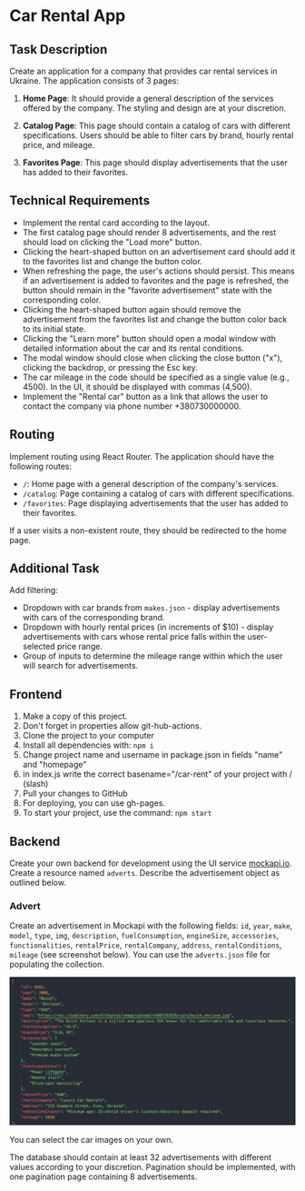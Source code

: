 # Car Rental App

## Task Description

Create an application for a company that provides car rental services in Ukraine. The application consists of 3 pages:

1. **Home Page**: It should provide a general description of the services offered by the company. The styling and design are at your discretion.

2. **Catalog Page**: This page should contain a catalog of cars with different specifications. Users should be able to filter cars by brand, hourly rental price, and mileage.

3. **Favorites Page**: This page should display advertisements that the user has added to their favorites.

## Technical Requirements

- Implement the rental card according to the layout.
- The first catalog page should render 8 advertisements, and the rest should load on clicking the "Load more" button.
- Clicking the heart-shaped button on an advertisement card should add it to the favorites list and change the button color.
- When refreshing the page, the user's actions should persist. This means if an advertisement is added to favorites and the page is refreshed, the button should remain in the "favorite advertisement" state with the corresponding color.
- Clicking the heart-shaped button again should remove the advertisement from the favorites list and change the button color back to its initial state.
- Clicking the "Learn more" button should open a modal window with detailed information about the car and its rental conditions.
- The modal window should close when clicking the close button ("x"), clicking the backdrop, or pressing the Esc key.
- The car mileage in the code should be specified as a single value (e.g., 4500). In the UI, it should be displayed with commas (4,500).
- Implement the "Rental car" button as a link that allows the user to contact the company via phone number +380730000000.

## Routing

Implement routing using React Router. The application should have the following routes:

- `/`: Home page with a general description of the company's services.
- `/catalog`: Page containing a catalog of cars with different specifications.
- `/favorites`: Page displaying advertisements that the user has added to their favorites.

If a user visits a non-existent route, they should be redirected to the home page.

## Additional Task

Add filtering:

- Dropdown with car brands from `makes.json` - display advertisements with cars of the corresponding brand.
- Dropdown with hourly rental prices (in increments of $10) - display advertisements with cars whose rental price falls within the user-selected price range.
- Group of inputs to determine the mileage range within which the user will search for advertisements.

## Frontend

1. Make a copy of this project.
2. Don't forget in properties allow git-hub-actions.
3. Clone the project to your computer
4. Install all dependencies with: `npm i`
5. Change project name and username in package.json in fields "name" and
   "homepage"
6. in index.js write the correct basename="/car-rent" of your project with /
   (slash)
7. Pull your changes to GitHub
8. For deploying, you can use gh-pages.
9. To start your project, use the command: `npm start`

## Backend

Create your own backend for development using the UI service [mockapi.io](https://mockapi.io/). Create a resource named `adverts`. Describe the advertisement object as outlined below.

### Advert

Create an advertisement in Mockapi with the following fields: `id`, `year`, `make`, `model`, `type`, `img`, `description`, `fuelConsumption`, `engineSize`, `accessories`, `functionalities`, `rentalPrice`, `rentalCompany`, `address`, `rentalConditions`, `mileage` (see screenshot below). You can use the `adverts.json` file for populating the collection.

![Insert screenshot here](./assets/2.png)

You can select the car images on your own.

The database should contain at least 32 advertisements with different values according to your discretion. Pagination should be implemented, with one pagination page containing 8 advertisements.

